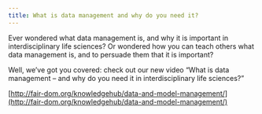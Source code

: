 ```yaml
---
title: What is data management and why do you need it?
---
```


Ever wondered what data management is, and why it is important in interdisciplinary life sciences? Or wondered how you can teach others what data management is, and to persuade them that it is important?

Well, we’ve got you covered: check out our new video “What is data management – and why do you need it in interdisciplinary life sciences?”

[http://fair-dom.org/knowledgehub/data-and-model-management/](http://fair-dom.org/knowledgehub/data-and-model-management/)